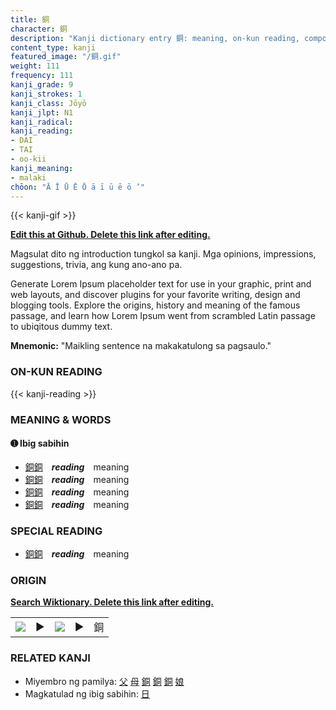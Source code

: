 ```yaml
---
title: 銅
character: 銅
description: "Kanji dictionary entry 銅: meaning, on-kun reading, compounds, origin, related kanji"
content_type: kanji
featured_image: "/銅.gif"
weight: 111
frequency: 111
kanji_grade: 9
kanji_strokes: 1
kanji_class: Jōyō
kanji_jlpt: N1
kanji_radical: 
kanji_reading: 
- DAI
- TAI
- oo-kii
kanji_meaning:
- malaki
chōon: "Ā Ī Ū Ē Ō ā ī ū ē ō ’"
---
```

[//]: # (Don't edit the line below. Kanji animated GIF code is automatically generated.)
{{< kanji-gif >}}

[//]: # (Edit below this line.)

**[Edit this at Github. Delete this link after editing.](https://github.com/tim0g/tim/tree/main/content/kanji/銅/index.md)**

Magsulat dito ng introduction tungkol sa kanji. Mga opinions, impressions, suggestions, trivia, ang kung ano-ano pa.

Generate Lorem Ipsum placeholder text for use in your graphic, print and web layouts, and discover plugins for your favorite writing, design and blogging tools. Explore the origins, history and meaning of the famous passage, and learn how Lorem Ipsum went from scrambled Latin passage to ubiqitous dummy text.
 
**Mnemonic:** "Maikling sentence na makakatulong sa pagsaulo."

### ON-KUN READING

[//]: # (Don't edit the line below. ON-KUN READING code is automatically generated.)
{{< kanji-reading >}}

### MEANING & WORDS

#### ➊ **Ibig sabihin**
  - [銅](../銅)[銅](../銅)　***reading***　meaning
  - [銅](../銅)[銅](../銅)　***reading***　meaning
  - [銅](../銅)[銅](../銅)　***reading***　meaning
  - [銅](../銅)[銅](../銅)　***reading***　meaning

### SPECIAL READING
  - [銅](../銅)[銅](../銅)　***reading***　meaning

### ORIGIN

**[Search Wiktionary. Delete this link after editing.](https://wiktionary.org/wiki/銅)**
<table class="kanji-table"><tr><td>
<img src="60px-銅-bronze.svg.png">
</td><td>▶</td><td>
<img src="60px-銅-oracle.svg.png">
</td><td>▶</td>
<td class="kanji-origin">銅</td>
</tr></table>

### RELATED KANJI
- Miyembro ng pamilya: [父](../父) [母](../母) [銅](../銅) [銅](../銅) [銅](../銅) [娘](../娘)
- Magkatulad ng ibig sabihin: [日](../日)
